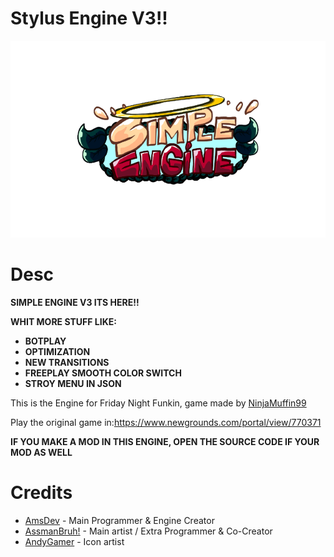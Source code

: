 # Stylus Engine V3!!

![logo](art/simpleEngineLogo.png)

# Desc

**SIMPLE ENGINE V3 ITS HERE!!**

**WHIT MORE STUFF LIKE:**
- **BOTPLAY**
- **OPTIMIZATION**
- **NEW TRANSITIONS**
- **FREEPLAY SMOOTH COLOR SWITCH**
- **STROY MENU IN JSON**

This is the Engine for Friday Night Funkin, game made by  [NinjaMuffin99](https://twitter.com/ninja_muffin99) 

Play the original game in:https://www.newgrounds.com/portal/view/770371

**IF YOU MAKE A MOD IN THIS ENGINE, OPEN THE SOURCE CODE IF YOUR MOD AS WELL**

# Credits

- [AmsDev](https://twitter.com/AmsDev2) - Main Programmer & Engine Creator
- [AssmanBruh!](https://twitter.com/RodvdVealsco) - Main artist / Extra Programmer & Co-Creator
- [AndyGamer](https://twitter.com/AndyGamer1116YT) - Icon artist
